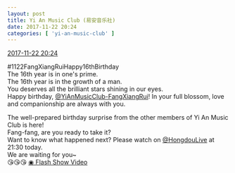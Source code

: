 ```yaml
---
layout: post
title: Yi An Music Club (易安音乐社)
date: 2017-11-22 20:24
categories: [ 'yi-an-music-club' ]
---
```


<div class="weibo-info">
  <a href="https://weibo.com/6094546964/FwiDICup6">2017-11-22 20:24</a>
</div>

#1122FangXiangRuiHappy16thBirthday  
The 16th year is in one's prime.  
The 16th year is in the growth of a man.  
You deserves all the brilliant stars shining in our eyes.  
Happy birthday, [@YiAnMusicClub-FangXiangRui](http://weibo.com/u/6117583008)!
In your full blossom, love and companionship are always with you.

<!-- more -->

The well-prepared birthday surprise from the other members of Yi An Music Club is here!  
Fang-fang, are you ready to take it?  
Want to know what happened next? Please watch on [@HongdouLive](http://weibo.com/u/5990184179) at 21:30 today.  
We are waiting for you~  
:kissing_heart::kissing_heart::kissing_heart: [◉ Flash Show Video](https://www.miaopai.com/show/QAGhoeLfXlxsdDXeUxso2w8rkBKRSe-yE9dazg__.htm)
